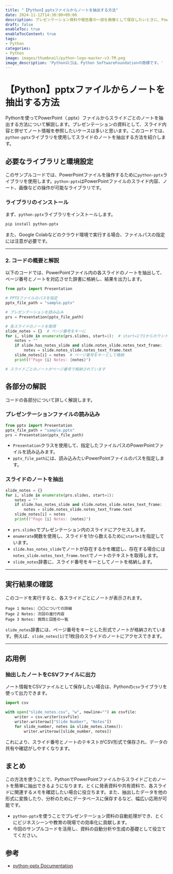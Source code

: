 ```yaml
---
title: "【Python】pptxファイルからノートを抽出する方法"
date: 2024-11-12T14:30:00+09:00
description: プレゼンテーション資料や報告書の一部を画像として保存したいときに、PowerPointスライド（PPTXファイル）をPNG形式の画像に変換する方法はとても便利です。この記事では、Pythonを用いてPPTXファイルをPNG形式に変換する方法を、手順を追って詳しく解説します。
draft: false
enableToc: true
enableTocContent: true
tags: 
- Python
categories: 
- Python
image: images/thumbnail/python-logo-master-v3-TM.png
image_description: 'Pythonロゴは、Python SoftwareFoundationの商標です。'
---
```


# 【Python】pptxファイルからノートを抽出する方法

Pythonを使ってPowerPoint（.pptx）ファイルからスライドごとのノートを抽出する方法について解説します。プレゼンテーションの資料として、スライド内容と併せてノート情報を参照したいケースは多いと思います。このコードでは、`python-pptx`ライブラリを使用してスライドのノートを抽出する方法を紹介します。

## 必要なライブラリと環境設定

このサンプルコードでは、PowerPointファイルを操作するために`python-pptx`ライブラリを使用します。`python-pptx`はPowerPointファイルのスライド内容、ノート、画像などの操作が可能なライブラリです。

### ライブラリのインストール

まず、`python-pptx`ライブラリをインストールします。

```bash
pip install python-pptx
```

また、Google Colabなどのクラウド環境で実行する場合、ファイルパスの指定には注意が必要です。

---

### 2. コードの概要と解説

以下のコードでは、PowerPointファイル内の各スライドのノートを抽出して、ページ番号とノートを対応させた辞書に格納し、結果を出力します。

```python
from pptx import Presentation

# PPTXファイルのパスを指定
pptx_file_path = "sample.pptx"

# プレゼンテーションを読み込み
prs = Presentation(pptx_file_path)

# 各スライドのノートを取得
slide_notes = {}  # ページ番号をキーに
for i, slide in enumerate(prs.slides, start=1):  # start=1で1からカウント
    notes = ""
    if slide.has_notes_slide and slide.notes_slide.notes_text_frame:
        notes = slide.notes_slide.notes_text_frame.text
    slide_notes[i] = notes  # ページ番号をキーとして格納
    print(f"Page {i} Notes: {notes}")

# スライドごとのノートがページ番号で格納されています
```

## 各部分の解説

コードの各部分について詳しく解説します。

### プレゼンテーションファイルの読み込み

```python
from pptx import Presentation
pptx_file_path = "sample.pptx"
prs = Presentation(pptx_file_path)
```

- `Presentation`クラスを使用して、指定したファイルパスのPowerPointファイルを読み込みます。
- `pptx_file_path`には、読み込みたいPowerPointファイルのパスを指定します。

### スライドのノートを抽出

```python
slide_notes = {}
for i, slide in enumerate(prs.slides, start=1):
    notes = ""
    if slide.has_notes_slide and slide.notes_slide.notes_text_frame:
        notes = slide.notes_slide.notes_text_frame.text
    slide_notes[i] = notes
    print(f"Page {i} Notes: {notes}")
```

- `prs.slides`でプレゼンテーション内のスライドにアクセスします。
- `enumerate`関数を使用し、スライドを1から数えるために`start=1`を指定しています。
- `slide.has_notes_slide`でノートが存在するかを確認し、存在する場合には`notes_slide.notes_text_frame.text`でノートのテキストを取得します。
- `slide_notes`辞書に、スライド番号をキーとしてノートを格納します。

---

## 実行結果の確認

このコードを実行すると、各スライドごとにノートが表示されます。

```plaintext
Page 1 Notes: 〇〇についての詳細
Page 2 Notes: 次回の進行内容
Page 3 Notes: 質問と回答の一覧
```

`slide_notes`辞書には、ページ番号をキーとした形式でノートが格納されています。例えば、`slide_notes[1]`で1枚目のスライドのノートにアクセスできます。

---

## 応用例

### 抽出したノートをCSVファイルに出力

ノート情報をCSVファイルとして保存したい場合は、Pythonの`csv`ライブラリを使って出力できます。

```python
import csv

with open("slide_notes.csv", "w", newline="") as csvfile:
    writer = csv.writer(csvfile)
    writer.writerow(["Slide Number", "Notes"])
    for slide_number, notes in slide_notes.items():
        writer.writerow([slide_number, notes])
```

これにより、スライド番号とノートのテキストがCSV形式で保存され、データの共有や確認がしやすくなります。

## まとめ

この方法を使うことで、PythonでPowerPointファイルからスライドごとのノートを簡単に抽出できるようになります。とくに発表資料や共有資料で、各スライドに関連するメモを確認したい場合に役立ちます。また、抽出したデータを他の形式に変換したり、分析のためにデータベースに保存するなど、幅広い応用が可能です。

- `python-pptx`を使うことでプレゼンテーション資料の自動処理ができ、とくにビジネスシーンや教育の現場での効率化に貢献します。
- 今回のサンプルコードを活用し、資料の自動分析や生成の基礎として役立ててください。

## 参考
- <a href="https://python-pptx.readthedocs.io/en/latest/" target="_blank" rel="nofollow noopener">python-pptx Documentation</a>
